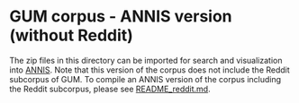 # GUM corpus - ANNIS version (without Reddit)

The zip files in this directory can be imported for search and visualization into [ANNIS](https://corpus-tools.org/annis/). Note that this version of the corpus does not include the Reddit subcorpus of GUM. To compile an ANNIS version of the corpus including the Reddit subcorpus, please see [README_reddit.md](https://github.com/amir-zeldes/gum/blob/master/README_reddit.md).
